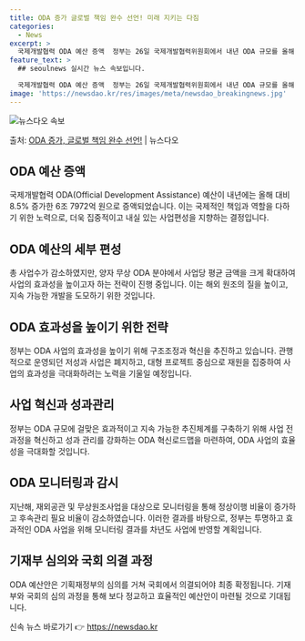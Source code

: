 ```yaml
---
title: ODA 증가 글로벌 책임 완수 선언! 미래 지키는 다짐
categories:
  - News
excerpt: >
  국제개발협력 ODA 예산 증액  정부는 26일 국제개발협력위원회에서 내년 ODA 규모를 올해 대비 5343억…
feature_text: >
  ## seoulnews 실시간 뉴스 속보입니다.

  국제개발협력 ODA 예산 증액  정부는 26일 국제개발협력위원회에서 내년 ODA 규모를 올해 대비 5343억…
image: 'https://newsdao.kr/res/images/meta/newsdao_breakingnews.jpg'
---
```


![뉴스다오 속보](https://newsdao.kr/res/images/meta/newsdao_breakingnews.jpg)

<p>출처: <a href="https://newsdao.kr/4457" rel="dofollow">ODA 증가, 글로벌 책임 완수 선언!</a> | 뉴스다오</p>

<h2 data-ke-size="size26">ODA 예산 증액</h2>
국제개발협력 ODA(Official Development Assistance) 예산이 내년에는 올해 대비 8.5% 증가한 6조 7972억 원으로 증액되었습니다. 이는 국제적인 책임과 역할을 다하기 위한 노력으로, 더욱 집중적이고 내실 있는 사업편성을 지향하는 결정입니다.

<h2 data-ke-size="size26">ODA 예산의 세부 편성</h2>
총 사업수가 감소하였지만, 양자 무상 ODA 분야에서 사업당 평균 금액을 크게 확대하여 사업의 효과성을 높이고자 하는 전략이 진행 중입니다. 이는 해외 원조의 질을 높이고, 지속 가능한 개발을 도모하기 위한 것입니다.

<h2 data-ke-size="size26">ODA 효과성을 높이기 위한 전략</h2>
정부는 ODA 사업의 효과성을 높이기 위해 구조조정과 혁신을 추진하고 있습니다. 관행적으로 운영되던 저성과 사업은 폐지하고, 대형 프로젝트 중심으로 재원을 집중하여 사업의 효과성을 극대화하려는 노력을 기울일 예정입니다.

<h2 data-ke-size="size26">사업 혁신과 성과관리</h2>
정부는 ODA 규모에 걸맞은 효과적이고 지속 가능한 추진체계를 구축하기 위해 사업 전 과정을 혁신하고 성과 관리를 강화하는 ODA 혁신로드맵을 마련하여, ODA 사업의 효율성을 극대화할 것입니다.

<h2 data-ke-size="size26">ODA 모니터링과 감시</h2>
지난해, 재외공관 및 무상원조사업을 대상으로 모니터링을 통해 정상이행 비율이 증가하고 후속관리 필요 비율이 감소하였습니다. 이러한 결과를 바탕으로, 정부는 투명하고 효과적인 ODA 사업을 위해 모니터링 결과를 차년도 사업에 반영할 계획입니다.

<h2 data-ke-size="size26">기재부 심의와 국회 의결 과정</h2>
ODA 예산안은 기획재정부의 심의를 거쳐 국회에서 의결되어야 최종 확정됩니다. 기재부와 국회의 심의 과정을 통해 보다 정교하고 효율적인 예산안이 마련될 것으로 기대됩니다. 

신속 뉴스 바로가기 👉 <a href="https://newsdao.kr" rel="dofollow">https://newsdao.kr</a>



